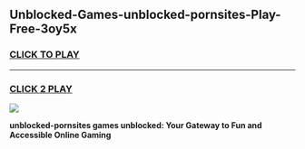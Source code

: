 
## Unblocked-Games-unblocked-pornsites-Play-Free-3oy5x
<h3>
<a href="https://premium76.site?title=unblocked-pornsites&ref=23A">CLICK TO PLAY</a></h3>
<hr>

<h3>
<a href="https://premium76.site?title=unblocked-pornsites&ref=23A">CLICK 2 PLAY</a>
  
</h3>

<a href="https://premium76.site?title=unblocked-pornsites&ref=23A"><img src="https://clearcache.store/games.png"></a>


**unblocked-pornsites games unblocked: Your Gateway to Fun and Accessible Online Gaming**
